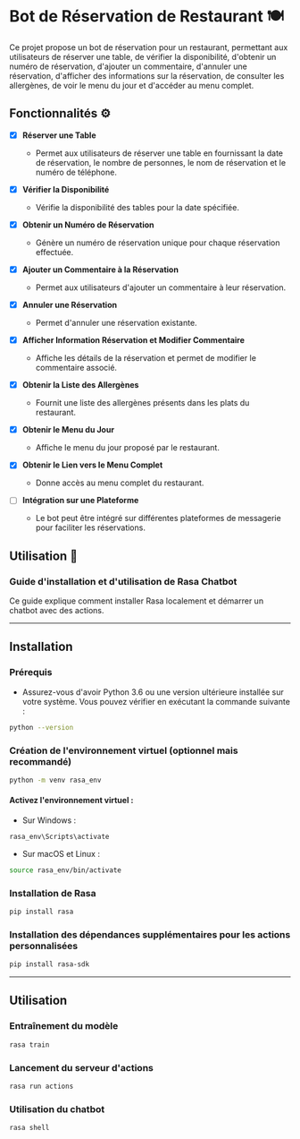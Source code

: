# Bot de Réservation de Restaurant 🍽️

Ce projet propose un bot de réservation pour un restaurant, permettant aux utilisateurs de réserver une table, de vérifier la disponibilité, d'obtenir un numéro de réservation, d'ajouter un commentaire, d'annuler une réservation, d'afficher des informations sur la réservation, de consulter les allergènes, de voir le menu du jour et d'accéder au menu complet.

## Fonctionnalités ⚙️

- [x] **Réserver une Table**

  - Permet aux utilisateurs de réserver une table en fournissant la date de réservation, le nombre de personnes, le nom de réservation et le numéro de téléphone.

- [x] **Vérifier la Disponibilité**

  - Vérifie la disponibilité des tables pour la date spécifiée.

- [x] **Obtenir un Numéro de Réservation**

  - Génère un numéro de réservation unique pour chaque réservation effectuée.

- [x] **Ajouter un Commentaire à la Réservation**

  - Permet aux utilisateurs d'ajouter un commentaire à leur réservation.

- [x] **Annuler une Réservation**

  - Permet d'annuler une réservation existante.

- [x] **Afficher Information Réservation et Modifier Commentaire**

  - Affiche les détails de la réservation et permet de modifier le commentaire associé.

- [x] **Obtenir la Liste des Allergènes**

  - Fournit une liste des allergènes présents dans les plats du restaurant.

- [x] **Obtenir le Menu du Jour**

  - Affiche le menu du jour proposé par le restaurant.

- [x] **Obtenir le Lien vers le Menu Complet**

  - Donne accès au menu complet du restaurant.

- [ ] **Intégration sur une Plateforme**
  - Le bot peut être intégré sur différentes plateformes de messagerie pour faciliter les réservations.

## Utilisation 📝

### Guide d'installation et d'utilisation de Rasa Chatbot

Ce guide explique comment installer Rasa localement et démarrer un chatbot avec des actions.

---

## Installation

### Prérequis

- Assurez-vous d'avoir Python 3.6 ou une version ultérieure installée sur votre système. Vous pouvez vérifier en exécutant la commande suivante :

```bash
python --version
```

### Création de l'environnement virtuel (optionnel mais recommandé)

```bash
python -m venv rasa_env
```

#### Activez l'environnement virtuel :

- Sur Windows :

```bash
rasa_env\Scripts\activate
```

- Sur macOS et Linux :

```bash
source rasa_env/bin/activate
```

### Installation de Rasa

```bash
pip install rasa
```

### Installation des dépendances supplémentaires pour les actions personnalisées

```bash
pip install rasa-sdk
```

---

## Utilisation

### Entraînement du modèle

```bash
rasa train
```

### Lancement du serveur d'actions

```bash
rasa run actions
```

### Utilisation du chatbot

```bash
rasa shell
```
